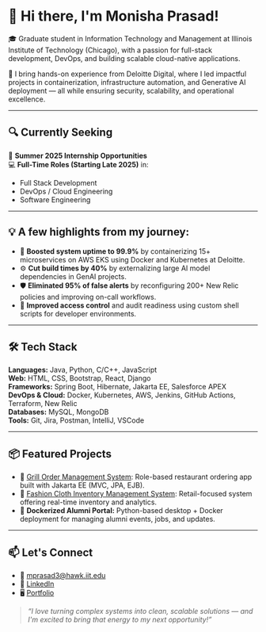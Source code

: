# 👋 Hi there, I'm Monisha Prasad!

🎓 Graduate student in Information Technology and Management at Illinois Institute of Technology (Chicago), with a passion for full-stack development, DevOps, and building scalable cloud-native applications.

🚀 I bring hands-on experience from Deloitte Digital, where I led impactful projects in containerization, infrastructure automation, and Generative AI deployment — all while ensuring security, scalability, and operational excellence.

---

## 🔍 Currently Seeking

💼 **Summer 2025 Internship Opportunities**  
💻 **Full-Time Roles (Starting Late 2025)** in:
- Full Stack Development  
- DevOps / Cloud Engineering  
- Software Engineering  

---

## 💡 A few highlights from my journey:
- 🧠 **Boosted system uptime to 99.9%** by containerizing 15+ microservices on AWS EKS using Docker and Kubernetes at Deloitte.
- ⚙️ **Cut build times by 40%** by externalizing large AI model dependencies in GenAI projects.
- 🛡️ **Eliminated 95% of false alerts** by reconfiguring 200+ New Relic policies and improving on-call workflows.
- 🔐 **Improved access control** and audit readiness using custom shell scripts for developer environments.

---

## 🛠️ Tech Stack

**Languages:** Java, Python, C/C++, JavaScript  
**Web:** HTML, CSS, Bootstrap, React, Django  
**Frameworks:** Spring Boot, Hibernate, Jakarta EE, Salesforce APEX  
**DevOps & Cloud:** Docker, Kubernetes, AWS, Jenkins, GitHub Actions, Terraform, New Relic  
**Databases:** MySQL, MongoDB  
**Tools:** Git, Jira, Postman, IntelliJ, VSCode

---

## 📦 Featured Projects

- 🔗 [Grill Order Management System](https://github.com/monishaprasad-2001/GrillOrderManagementSystem): Role-based restaurant ordering app built with Jakarta EE (MVC, JPA, EJB).
- 🔗 [Fashion Cloth Inventory Management System](https://github.com/monishaprasad-2001/Fashion-Cloth-Inventory_Management-System): Retail-focused system offering real-time inventory and analytics.
- 🔗 **Dockerized Alumni Portal:** Python-based desktop + Docker deployment for managing alumni events, jobs, and updates.

---

## 📫 Let's Connect

- 📧 mprasad3@hawk.iit.edu  
- 💼 [LinkedIn](https://www.linkedin.com/in/monisha-prasad12/)  
- 🖥️ [Portfolio](https://github.com/monishaprasad-2001)  

> _“I love turning complex systems into clean, scalable solutions — and I'm excited to bring that energy to my next opportunity!”_

